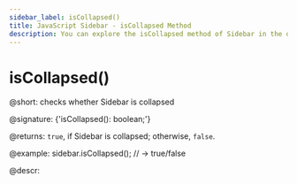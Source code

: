 ```yaml
---
sidebar_label: isCollapsed()
title: JavaScript Sidebar - isCollapsed Method 
description: You can explore the isCollapsed method of Sidebar in the documentation of the DHTMLX JavaScript UI library. Browse developer guides and API reference, try out code examples and live demos, and download a free 30-day evaluation version of DHTMLX Suite.
---
```


# isCollapsed()

@short: checks whether Sidebar is collapsed

@signature: {'isCollapsed(): boolean;'}

@returns:
`true`, if Sidebar is collapsed; otherwise, `false`.

@example:
sidebar.isCollapsed(); // -> true/false

@descr:

[comment]: # (@related: sidebar/work_with_sidebar.md#checking-if-sidebar-is-collapsed)
